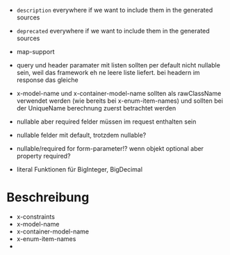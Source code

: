 - `description` everywhere if we want to include them in the generated sources
- `deprecated` everywhere if we want to include them in the generated sources
- map-support
           
- query und header paramater mit listen sollten per default nicht nullable sein, weil das framework eh ne leere liste liefert. bei headern im response das gleiche

- x-model-name und x-container-model-name sollten als rawClassName verwendet werden (wie bereits bei x-enum-item-names) und sollten bei der UniqueName berechnung zuerst betrachtet werden

- nullable aber required felder müssen im request enthalten sein
- nullable felder mit default, trotzdem nullable?
- nullable/required for form-parameter!? wenn objekt optional aber property required?


- literal Funktionen für BigInteger, BigDecimal


# Beschreibung

- x-constraints
- x-model-name
- x-container-model-name
- x-enum-item-names
- 
